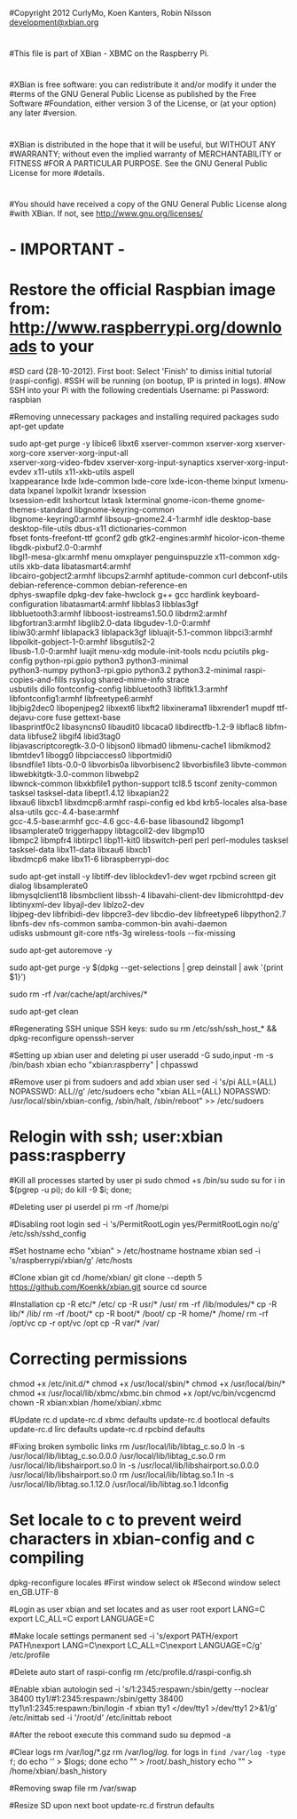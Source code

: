 #Copyright 2012 CurlyMo, Koen Kanters, Robin Nilsson <development@xbian.org>
#
#This file is part of XBian - XBMC on the Raspberry Pi.
#
#XBian is free software: you can redistribute it and/or modify it under the 
#terms of the GNU General Public License as published by the Free Software 
#Foundation, either version 3 of the License, or (at your option) any later 
#version.
#
#XBian is distributed in the hope that it will be useful, but WITHOUT ANY 
#WARRANTY; without even the implied warranty of MERCHANTABILITY or FITNESS 
#FOR A PARTICULAR PURPOSE. See the GNU General Public License for more 
#details.
#
#You should have received a copy of the GNU General Public License along 
#with XBian. If not, see <http://www.gnu.org/licenses/>
#

# - IMPORTANT - 
# Restore the official Raspbian image from: http://www.raspberrypi.org/downloads to your 
#SD card (28-10-2012). First boot: Select 'Finish' to dimiss initial tutorial (raspi-config). 
#SSH will be running (on bootup, IP is printed in logs). 
#Now SSH into your Pi with the following credentials Username: pi Password: raspbian

#Removing unnecessary packages and installing required packages
sudo apt-get update

sudo apt-get purge -y libice6 libxt6 xserver-common xserver-xorg xserver-xorg-core xserver-xorg-input-all \
xserver-xorg-video-fbdev xserver-xorg-input-synaptics xserver-xorg-input-evdev x11-utils x11-xkb-utils aspell \
lxappearance lxde lxde-common lxde-core lxde-icon-theme lxinput lxmenu-data lxpanel lxpolkit lxrandr lxsession \
lxsession-edit lxshortcut lxtask lxterminal gnome-icon-theme gnome-themes-standard libgnome-keyring-common \
libgnome-keyring0:armhf libsoup-gnome2.4-1:armhf idle desktop-base desktop-file-utils dbus-x11 dictionaries-common \
fbset fonts-freefont-ttf gconf2 gdb gtk2-engines:armhf hicolor-icon-theme libgdk-pixbuf2.0-0:armhf \
libgl1-mesa-glx:armhf menu omxplayer penguinspuzzle x11-common xdg-utils xkb-data libatasmart4:armhf \
libcairo-gobject2:armhf libcups2:armhf aptitude-common curl debconf-utils debian-reference-common debian-reference-en \
dphys-swapfile dpkg-dev fake-hwclock g++ gcc hardlink keyboard-configuration libatasmart4:armhf libblas3 libblas3gf \
libbluetooth3:armhf libboost-iostreams1.50.0 libdrm2:armhf libgfortran3:armhf libglib2.0-data libgudev-1.0-0:armhf \
libiw30:armhf liblapack3 liblapack3gf libluajit-5.1-common libpci3:armhf libpolkit-gobject-1-0:armhf libsgutils2-2 \
libusb-1.0-0:armhf luajit menu-xdg module-init-tools ncdu pciutils pkg-config python-rpi.gpio python3 python3-minimal \
python3-numpy python3-rpi.gpio python3.2 python3.2-minimal raspi-copies-and-fills rsyslog shared-mime-info strace \
usbutils dillo fontconfig-config libbluetooth3 libfltk1.3:armhf libfontconfig1:armhf libfreetype6:armhf \
libjbig2dec0 libopenjpeg2 libxext6 libxft2 libxinerama1 libxrender1 mupdf ttf-dejavu-core fuse gettext-base \
libasprintf0c2 libasyncns0 libaudit0 libcaca0 libdirectfb-1.2-9 libflac8 libfm-data libfuse2 libgif4 libid3tag0 \
libjavascriptcoregtk-3.0-0 libjson0 libmad0 libmenu-cache1 libmikmod2 libmtdev1 libogg0 libpciaccess0 libportmidi0 \
libsndfile1 libts-0.0-0 libvorbis0a libvorbisenc2 libvorbisfile3 libvte-common libwebkitgtk-3.0-common libwebp2 \
libwnck-common libxkbfile1 python-support tcl8.5 tsconf zenity-common tasksel tasksel-data libept1.4.12 libxapian22 \
libxau6 libxcb1 libxdmcp6:armhf raspi-config ed kbd krb5-locales alsa-base alsa-utils gcc-4.4-base:armhf \
gcc-4.5-base:armhf gcc-4.6 gcc-4.6-base libasound2 libgomp1 libsamplerate0 triggerhappy libtagcoll2-dev libgmp10 \
libmpc2 libmpfr4 libtirpc1 libp11-kit0 libswitch-perl perl perl-modules tasksel tasksel-data libx11-data libxau6 libxcb1 \
libxdmcp6 make libx11-6 libraspberrypi-doc

sudo apt-get install -y libtiff-dev liblockdev1-dev wget rpcbind screen git dialog libsamplerate0 \
libmysqlclient18 libsmbclient libssh-4 libavahi-client-dev libmicrohttpd-dev libtinyxml-dev libyajl-dev liblzo2-dev \
libjpeg-dev libfribidi-dev libpcre3-dev libcdio-dev libfreetype6 libpython2.7 libnfs-dev nfs-common samba-common-bin avahi-daemon \
udisks usbmount git-core ntfs-3g wireless-tools --fix-missing

sudo apt-get autoremove -y

sudo apt-get purge -y $(dpkg --get-selections | grep deinstall | awk '{print $1}')

sudo rm -rf /var/cache/apt/archives/*

sudo apt-get clean

#Regenerating SSH unique SSH keys:
sudo su
rm /etc/ssh/ssh_host_* && dpkg-reconfigure openssh-server

#Setting up xbian user and deleting pi user
useradd -G sudo,input -m -s /bin/bash xbian
echo "xbian:raspberry" | chpasswd

#Remove user pi from sudoers and add xbian user
sed -i 's/pi ALL=(ALL) NOPASSWD: ALL//g' /etc/sudoers
echo "xbian ALL=(ALL) NOPASSWD: /usr/local/sbin/xbian-config, /sbin/halt, /sbin/reboot" >> /etc/sudoers

# Relogin with ssh; user:xbian pass:raspberry

#Kill all processes started by user pi
sudo chmod +s /bin/su
sudo su
for i in $(pgrep -u pi); do kill -9 $i; done;

#Deleting user pi
userdel pi
rm -rf /home/pi

#Disabling root login
sed -i 's/PermitRootLogin yes/PermitRootLogin no/g' /etc/ssh/sshd_config

#Set hostname
echo "xbian" > /etc/hostname
hostname xbian
sed -i 's/raspberrypi/xbian/g' /etc/hosts

#Clone xbian git
cd /home/xbian/
git clone --depth 5 https://github.com/Koenkk/xbian.git source
cd source

#Installation
cp -R etc/* /etc/
cp -R usr/* /usr/
rm -rf /lib/modules/*
cp -R lib/* /lib/
rm -rf /boot/*
cp -R boot/* /boot/
cp -R home/* /home/
rm -rf /opt/vc
cp -r opt/vc /opt
cp -R var/* /var/

# Correcting permissions
chmod +x /etc/init.d/*
chmod +x /usr/local/sbin/*
chmod +x /usr/local/bin/*
chmod +x /usr/local/lib/xbmc/xbmc.bin
chmod +x /opt/vc/bin/vcgencmd
chown -R xbian:xbian /home/xbian/.xbmc

#Update rc.d
update-rc.d xbmc defaults
update-rc.d bootlocal defaults
update-rc.d lirc defaults
update-rc.d rpcbind defaults

#Fixing broken symbolic links
rm /usr/local/lib/libtag_c.so.0
ln -s /usr/local/lib/libtag_c.so.0.0.0 /usr/local/lib/libtag_c.so.0
rm /usr/local/lib/libshairport.so.0
ln -s /usr/local/lib/libshairport.so.0.0.0 /usr/local/lib/libshairport.so.0
rm /usr/local/lib/libtag.so.1
ln -s /usr/local/lib/libtag.so.1.12.0 /usr/local/lib/libtag.so.1
ldconfig

# Set locale to c to prevent weird characters in xbian-config and c compiling
dpkg-reconfigure locales
#First window select ok
#Second window select en_GB.UTF-8

#Login as user xbian and set locates and as user root
export LANG=C
export LC_ALL=C
export LANGUAGE=C

#Make locale settings permanent
sed -i 's/export PATH/export PATH\nexport LANG=C\nexport LC_ALL=C\nexport LANGUAGE=C/g' /etc/profile

#Delete auto start of raspi-config
rm /etc/profile.d/raspi-config.sh

#Enable xbian autologin
sed -i 's/1:2345:respawn:\/sbin\/getty --noclear 38400 tty1/\#1:2345:respawn:\/sbin\/getty 38400 tty1\n1:2345:respawn:\/bin\/login -f xbian tty1 <\/dev\/tty1 >\/dev\/tty1 2>\&1/g' /etc/inittab
sed -i '/root/d' /etc/inittab
reboot

#After the reboot execute this command
sudo su
depmod -a

#Clear logs
rm /var/log/*.gz
rm /var/log/*log.*
for logs in `find /var/log -type f`; do echo '' > $logs; done
echo "" > /root/.bash_history
echo "" > /home/xbian/.bash_history

#Removing swap file
rm /var/swap

#Resize SD upon next boot
update-rc.d firstrun defaults
